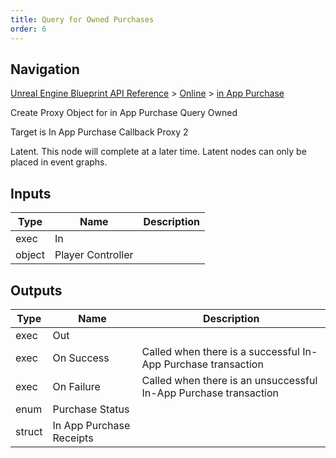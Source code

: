 ```yaml
---
title: Query for Owned Purchases
order: 6
---
```

## Navigation

[Unreal Engine Blueprint API Reference](https://dev.epicgames.com/documentation/en-us/unreal-engine/BlueprintAPI) > [Online](https://dev.epicgames.com/documentation/en-us/unreal-engine/BlueprintAPI/Online) > [in App Purchase](https://dev.epicgames.com/documentation/en-us/unreal-engine/BlueprintAPI/Online/inAppPurchase)

Create Proxy Object for in App Purchase Query Owned

Target is In App Purchase Callback Proxy 2

Latent. This node will complete at a later time. Latent nodes can only be placed in event graphs.

## Inputs

| Type | Name | Description |
| --- | --- | --- |
| exec | In |  |
| object | Player Controller |  |

## Outputs

| Type | Name | Description |
| --- | --- | --- |
| exec | Out |  |
| exec | On Success | Called when there is a successful In-App Purchase transaction |
| exec | On Failure | Called when there is an unsuccessful In-App Purchase transaction |
| enum | Purchase Status |  |
| struct | In App Purchase Receipts |  |
